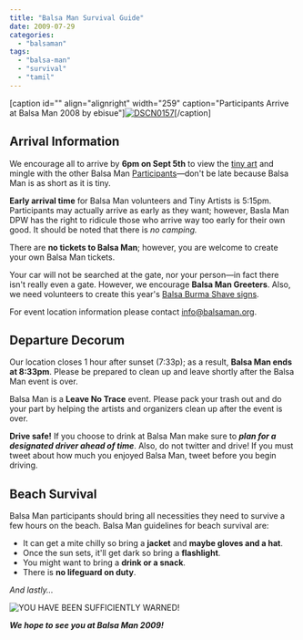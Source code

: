 ```yaml
---
title: "Balsa Man Survival Guide"
date: 2009-07-29
categories: 
  - "balsaman"
tags: 
  - "balsa-man"
  - "survival"
  - "tamil"
---
```


\[caption id="" align="alignright" width="259" caption="Participants Arrive at Balsa Man 2008 by ebisue"\][![DSCN0157](/images/2813440120_2ee7fae04f.jpg "Participants Arrive at Balsa Man 2008")](https://www.flickr.com/photos/ebisue88/2813440120/ "DSCN0157 by ebisue, on Flickr")\[/caption\]

## Arrival Information

We encourage all to arrive by **6pm on Sept 5th** to view the [tiny art](https://balsaman.org/tiny-art-grants/) and mingle with the other Balsa Man [Participants](https://balsaman.org/participate/)—don't be late because Balsa Man is as short as it is tiny.

**Early arrival time** for Balsa Man volunteers and Tiny Artists is 5:15pm. Participants may actually arrive as early as they want; however, Basla Man DPW has the right to ridicule those who arrive way too early for their own good. It should be noted that there is _no camping._

There are **no tickets to Balsa Man**; however, you are welcome to create your own Balsa Man tickets.

Your car will not be searched at the gate, nor your person—in fact there isn't really even a gate. However, we encourage **Balsa Man Greeters**. Also, we need volunteers to create this year's [Balsa Burma Shave signs](https://www.flickr.com/photos/jhrphotos/2814562813/).

For event location information please contact [info@balsaman.org](mailto:info@balsaman.org).

## Departure Decorum

Our location closes 1 hour after sunset (7:33p); as a result, **Balsa Man ends at 8:33pm**. Please be prepared to clean up and leave shortly after the Balsa Man event is over.

Balsa Man is a **Leave No Trace** event. Please pack your trash out and do your part by helping the artists and organizers clean up after the event is over.

**Drive safe!** If you choose to drink at Balsa Man make sure to **_plan for a designated driver ahead of time_**. Also, do not twitter and drive! If you must tweet about how much you enjoyed Balsa Man, tweet before you begin driving.

## Beach Survival

Balsa Man participants should bring all necessities they need to survive a few hours on the beach. Balsa Man guidelines for beach survival are:

- It can get a mite chilly so bring a **jacket** and **maybe gloves and a hat**.
- Once the sun sets, it'll get dark so bring a **flashlight**.
- You might want to bring a **drink or a snack**.
- There is **no lifeguard on duty**.

_And lastly…_

![YOU HAVE BEEN SUFFICIENTLY WARNED!](/images/tamil-sign.png "YOU HAVE BEEN SUFFICIENTLY WARNED!")

**_We hope to see you at Balsa Man 2009!_**
